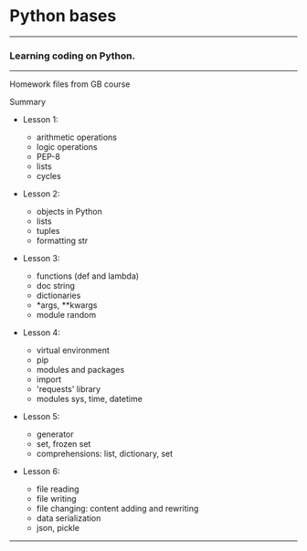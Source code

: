# Python bases

---
### Learning coding on Python.

---
Homework files from GB course

Summary
- Lesson 1:
    - arithmetic operations
    - logic operations
    - PEP-8
    - lists
    - cycles


- Lesson 2:
    - objects in Python
    - lists
    - tuples
    - formatting str


- Lesson 3:
    - functions (def and lambda)
    - doc string
    - dictionaries
    - *args, **kwargs
    - module random


- Lesson 4:
    - virtual environment
    - pip
    - modules and packages
    - import
    - 'requests' library
    - modules sys, time, datetime

- Lesson 5:
    - generator
    - set, frozen set
    - comprehensions: list, dictionary, set
  

- Lesson 6:
  - file reading
  - file writing
  - file changing: content adding and rewriting
  - data serialization
  - json, pickle
------------------
